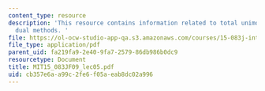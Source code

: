 ```yaml
---
content_type: resource
description: 'This resource contains information related to total unimodularity and
  dual methods. '
file: https://ol-ocw-studio-app-qa.s3.amazonaws.com/courses/15-083j-integer-programming-and-combinatorial-optimization-fall-2009/cb357e6aa99c2fe6f05aeab8dc02a996_MIT15_083JF09_lec05.pdf
file_type: application/pdf
parent_uid: fa219fa9-2e40-9fa7-2579-86db986b0dc9
resourcetype: Document
title: MIT15_083JF09_lec05.pdf
uid: cb357e6a-a99c-2fe6-f05a-eab8dc02a996
---
```

